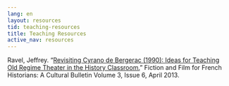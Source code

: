 ```yaml
---
lang: en
layout: resources
tid: teaching-resources
title: Teaching Resources
active_nav: resources
---
```

Ravel, Jeffrey. &ldquo;[Revisiting Cyrano de Bergerac (1990): Ideas for Teaching Old Regime Theater in the History Classroom.](http://h-france.net/fffh/classics/revisiting-cyrano-de-bergerac-1990-ideas-for-teaching-old-regime-theater-in-the-history-classroom/)&rdquo; Fiction and Film for French Historians: A Cultural Bulletin Volume 3, Issue 6, April 2013.